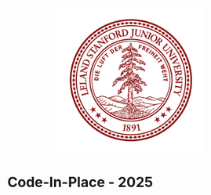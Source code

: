 <div align="center">
  <img width="300" height="300" src="/stanford.png">
</div>

# Code-In-Place - 2025

